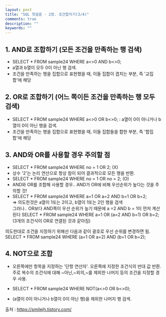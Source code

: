 ```yaml
---
layout: post
title: "SQL 첫걸음 - 2장. 조건합치기(3/4)" 
comments: true
description: ""
keywords: ""
---
```


## 1. AND로 조합하기 (모든 조건을 만족하는 행 검색)
- SELECT * FROM sample24 WHERE a<>0 AND b<>0;
- a열과 b열이 모두 0이 아닌 행 검색.
- 조건을 만족하는 행을 집합으로 표현했을 때, 이들 집합이 겹치는 부분, 즉 '교집합'에 해당


## 2. OR로 조합하기 (어느 쪽이든 조건을 만족하는 행 모두 검색)
- SELECT * FROM sample24 WHERE a<>0 OR b<>0;
: a열이 0이 아니거나 b열이 0이 아닌 행을 검색.
- 조건을 만족하는 행을 집합으로 표현했을 때, 이들 집합들을 합한 부분, 즉 '합집합'에 해당


## 3. AND와 OR를 사용할 경우 주의할 점
- SELECT * FROM sample24 WHERE no = 1 OR 2; (X)
- 상수 '2'는 논리 연산으로 항상 참이 되어 결과적으로 모든 행을 반환.
- SELECT * FROM sample24 WHERE no = 1 OR no = 2; (O)
- AND와 OR를 조합해 사용할 경우.. AND가 OR에 비해 우선순위가 높다는 것을 주의할 것!
- SELECT * FROM sample24 WHERE a=1 OR a=2 AND b=1 OR b=2;  
=> 의도한것은 a열이 1또는 2이고, b열이 1또는 2인 행을 검색  
그러나.. OR보다 AND쪽이 우선 순위가 높기 때문에 a =2 AND b = 1이 먼저 계산된다 
SELECT * FROM sample24 WHERE a=1 OR (a=2 AND b=1) OR b=2; (3개의 조건식이 OR로 연결된 것과 같아짐)

의도한대로 조건을 지정하기 위해선 다음과 같이 괄호로 우선 순위를 변경하면 됨.
SELECT * FROM sample24 WHERE (a=1 OR a=2) AND (b=1 OR b=2);


## 4. NOT으로 조합
- 오른쪽에만 항목을 지정하는 '단항 연산자'. 오른쪽에 지정한 조건식의 반대 값 반환.
주로 복수의 조건식에 대해 ~아닌,~외의,~를 제외한 나머지 등의 조건을 지정할 경우 사용. 

- SELECT * FROM sample24 WHERE NOT(a<>0 OR b<>0);
- (a열이 0이 아니거나 b열이 0이 아닌 행)을 제외한 나머지 행 검색. 


출처 : https://smilejh.tistory.com/